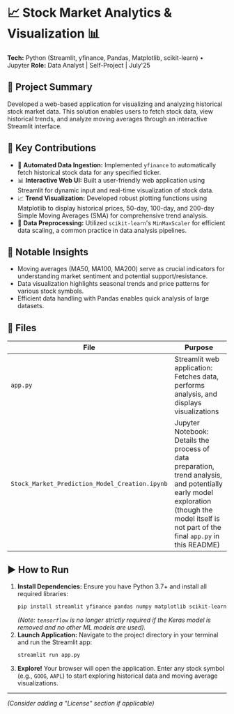 # 📈 Stock Market Analytics & Visualization 📊
**Tech:** Python (Streamlit, yfinance, Pandas, Matplotlib, scikit-learn) • Jupyter
**Role:** Data Analyst | Self-Project | July'25

## 🚀 Project Summary
Developed a web-based application for visualizing and analyzing historical stock market data. This solution enables users to fetch stock data, view historical trends, and analyze moving averages through an interactive Streamlit interface.

## 🔧 Key Contributions
- 🔗 **Automated Data Ingestion:** Implemented `yfinance` to automatically fetch historical stock data for any specified ticker.
- 📊 **Interactive Web UI:** Built a user-friendly web application using Streamlit for dynamic input and real-time visualization of stock data.
- 📈 **Trend Visualization:** Developed robust plotting functions using Matplotlib to display historical prices, 50-day, 100-day, and 200-day Simple Moving Averages (SMA) for comprehensive trend analysis.
- 🧮 **Data Preprocessing:** Utilized `scikit-learn`'s `MinMaxScaler` for efficient data scaling, a common practice in data analysis pipelines.

## 🧠 Notable Insights
- Moving averages (MA50, MA100, MA200) serve as crucial indicators for understanding market sentiment and potential support/resistance.
- Data visualization highlights seasonal trends and price patterns for various stock symbols.
- Efficient data handling with Pandas enables quick analysis of large datasets.

## 📂 Files
| File | Purpose |
|-----------------------------------|---------------------------------------------|
| `app.py` | Streamlit web application: Fetches data, performs analysis, and displays visualizations |
| `Stock_Market_Prediction_Model_Creation.ipynb` | Jupyter Notebook: Details the process of data preparation, trend analysis, and potentially early model exploration (though the model itself is not part of the final `app.py` in this README) |

## ▶️ How to Run
1.  **Install Dependencies:** Ensure you have Python 3.7+ and install all required libraries:
    ```bash
    pip install streamlit yfinance pandas numpy matplotlib scikit-learn
    ```
    *(Note: `tensorflow` is no longer strictly required if the Keras model is removed and no other ML models are used).*
2.  **Launch Application:** Navigate to the project directory in your terminal and run the Streamlit app:
    ```bash
    streamlit run app.py
    ```
3.  **Explore!** Your browser will open the application. Enter any stock symbol (e.g., `GOOG`, `AAPL`) to start exploring historical data and moving average visualizations.

---

*(Consider adding a "License" section if applicable)*

